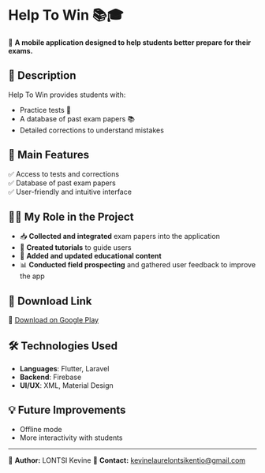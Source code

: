 # Help To Win 📚🎓  
🚀 **A mobile application designed to help students better prepare for their exams.**  

## 📌 Description  
Help To Win provides students with:  
- Practice tests 📄  
- A database of past exam papers 📚  
- Detailed corrections to understand mistakes  

## 🎯 Main Features  
✅ Access to tests and corrections  
✅ Database of past exam papers  
✅ User-friendly and intuitive interface  

## 👨‍💻 My Role in the Project  
- 📥 **Collected and integrated** exam papers into the application  
- 🎥 **Created tutorials** to guide users  
- 📝 **Added and updated educational content**  
- 📊 **Conducted field prospecting** and gathered user feedback to improve the app  

## 📲 Download Link  
🔗 [Download on Google Play](https://play.google.com/store/apps/details?id=vcam.help2win)  

## 🛠️ Technologies Used  
- **Languages**: Flutter, Laravel  
- **Backend**: Firebase  
- **UI/UX**: XML, Material Design  

## 💡 Future Improvements  
- Offline mode   
- More interactivity with students  

---
👤 **Author:** LONTSI Kevine 
📧 **Contact:** kevinelaurelontsikentio@gmail.com 

